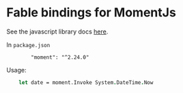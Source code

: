 # Fable bindings for MomentJs

See the javascript library docs [here](http://momentjs.com/).

In `package.json`
```
        "moment": "^2.24.0"
```

Usage:
```fsharp
    let date = moment.Invoke System.DateTime.Now
```